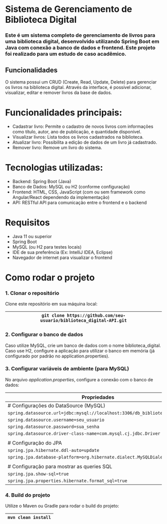 ﻿# Sistema de Gerenciamento de Biblioteca Digital  

### Este é um sistema completo de gerenciamento de livros para uma biblioteca digital, desenvolvido utilizando Spring Boot em Java com conexão a banco de dados e frontend. Este projeto foi realizado para um estudo de caso acadêmico.  

## Funcionalidades  
O sistema possui um CRUD (Create, Read, Update, Delete) para gerenciar os livros na biblioteca digital. Através da interface, é possível adicionar, visualizar, editar e remover livros da base de dados.  

# Funcionalidades principais:
- Cadastrar livro: Permite o cadastro de novos livros com informações como título, autor, ano de publicação, e quantidade disponível.
- Visualizar livros: Lista todos os livros cadastrados na biblioteca.
- Atualizar livro: Possibilita a edição de dados de um livro já cadastrado.
- Remover livro: Remove um livro do sistema.
# Tecnologias utilizadas:  
- Backend: Spring Boot (Java)
- Banco de Dados: MySQL ou H2 (conforme configuração)
- Frontend: HTML, CSS, JavaScript (com ou sem framework como Angular/React dependendo da implementação)
- API: RESTful API para comunicação entre o frontend e o backend

# Requisitos
- Java 11 ou superior
- Spring Boot
- MySQL (ou H2 para testes locais)
- IDE de sua preferência (Ex: IntelliJ IDEA, Eclipse)
- Navegador de internet para visualizar o frontend  

# Como rodar o projeto
### 1. Clonar o repositório
Clone este repositório em sua máquina local:

| `git clone https://github.com/seu-usuario/biblioteca_digital-API.git` |
|-----------------------------------------------------------------|  
  
### 2. Configurar o banco de dados
Caso utilize MySQL, crie um banco de dados com o nome biblioteca_digital.  
Caso use H2, configure a aplicação para utilizar o banco em memória (já configurado por padrão no application.properties).  

### 3. Configurar variáveis de ambiente (para MySQL)  
No arquivo *application.properties*, configure a conexão com o banco de dados:  

| Propriedades                                      |
|--------------------------------------------------|
| # Configurações do DataSource (MySQL)  |
| `spring.datasource.url=jdbc:mysql://localhost:3306/db_biblioteca_digital`  |
| `spring.datasource.username=seu_usuario`  |
| `spring.datasource.password=sua_senha`  |
| `spring.datasource.driver-class-name=com.mysql.cj.jdbc.Driver`  |  
|                                                                 |
| # Configuração do JPA  |
| `spring.jpa.hibernate.ddl-auto=update`  |
| `spring.jpa.database-platform=org.hibernate.dialect.MySQLDialect`  |  
|                                                                    |
| # Configuração para mostrar as queries SQL  |
| `spring.jpa.show-sql=true`  |
| `spring.jpa.properties.hibernate.format_sql=true`  |
  

### 4. Build do projeto  
Utilize o Maven ou Gradle para rodar o build do projeto:  

| `mvn clean install` |
|-------------------|  

